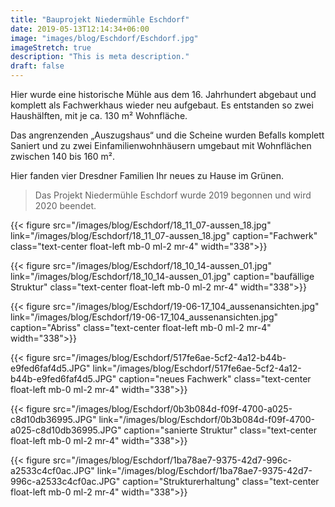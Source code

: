 ```yaml
---
title: "Bauprojekt Niedermühle Eschdorf"
date: 2019-05-13T12:14:34+06:00
image: "images/blog/Eschdorf/Eschdorf.jpg"
imageStretch: true
description: "This is meta description."
draft: false
---
```


Hier wurde eine historische Mühle aus dem 16. Jahrhundert abgebaut und komplett als Fachwerkhaus wieder neu aufgebaut. Es entstanden so zwei Haushälften, mit je ca. 130 m² Wohnfläche.

Das angrenzenden „Auszugshaus“ und die Scheine wurden Befalls komplett Saniert und zu zwei Einfamilienwohnhäusern umgebaut mit Wohnflächen zwischen 140 bis 160 m².

Hier fanden vier Dresdner Familien Ihr neues zu Hause im Grünen.

> Das Projekt Niedermühle Eschdorf wurde 2019 begonnen und wird 2020 beendet.

<span class="clearfix"></span>

{{< figure src="/images/blog/Eschdorf/18_11_07-aussen_18.jpg" link="/images/blog/Eschdorf/18_11_07-aussen_18.jpg" caption="Fachwerk" class="text-center float-left mb-0 ml-2 mr-4" width="338">}}

{{< figure src="/images/blog/Eschdorf/18_10_14-aussen_01.jpg" link="/images/blog/Eschdorf/18_10_14-aussen_01.jpg" caption="baufällige Struktur" class="text-center float-left mb-0 ml-2 mr-4" width="338">}}

{{< figure src="/images/blog/Eschdorf/19-06-17_104_aussenansichten.jpg" link="/images/blog/Eschdorf/19-06-17_104_aussenansichten.jpg" caption="Abriss" class="text-center float-left mb-0 ml-2 mr-4" width="338">}}

{{< figure src="/images/blog/Eschdorf/517fe6ae-5cf2-4a12-b44b-e9fed6faf4d5.JPG" link="/images/blog/Eschdorf/517fe6ae-5cf2-4a12-b44b-e9fed6faf4d5.JPG" caption="neues Fachwerk" class="text-center float-left mb-0 ml-2 mr-4" width="338">}}

{{< figure src="/images/blog/Eschdorf/0b3b084d-f09f-4700-a025-c8d10db36995.JPG" link="/images/blog/Eschdorf/0b3b084d-f09f-4700-a025-c8d10db36995.JPG" caption="sanierte Struktur" class="text-center float-left mb-0 ml-2 mr-4" width="338">}}

{{< figure src="/images/blog/Eschdorf/1ba78ae7-9375-42d7-996c-a2533c4cf0ac.JPG" link="/images/blog/Eschdorf/1ba78ae7-9375-42d7-996c-a2533c4cf0ac.JPG" caption="Strukturerhaltung" class="text-center float-left mb-0 ml-2 mr-4" width="338">}}

<span class="clearfix"></span>
